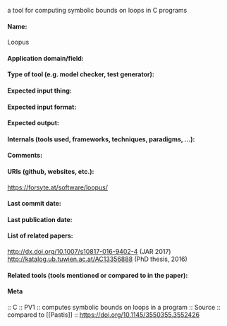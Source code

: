 a tool for computing symbolic bounds on loops in C programs 

#### Name:
Loopus

#### Application domain/field:

#### Type of tool (e.g. model checker, test generator):

#### Expected input thing:

#### Expected input format:

#### Expected output:

#### Internals (tools used, frameworks, techniques, paradigms, ...):

#### Comments:

#### URIs (github, websites, etc.):
https://forsyte.at/software/loopus/

#### Last commit date:

#### Last publication date:

#### List of related papers:
http://dx.doi.org/10.1007/s10817-016-9402-4 (JAR 2017)
http://katalog.ub.tuwien.ac.at/AC13356888 (PhD thesis, 2016)

#### Related tools (tools mentioned or compared to in the paper):

#### Meta
:: C
:: PV1 :: computes symbolic bounds on loops in a program
:: Source :: compared to [[Pastis]] :: https://doi.org/10.1145/3550355.3552426
